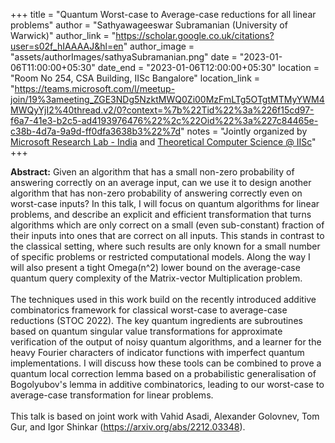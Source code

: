 +++
title = "Quantum Worst-case to Average-case reductions for all linear problems"
author = "Sathyawageeswar Subramanian (University of Warwick)"
author_link = "https://scholar.google.co.uk/citations?user=s02f_hIAAAAJ&hl=en"
author_image = "assets/authorImages/sathyaSubramanian.png"
date = "2023-01-06T11:00:00+05:30"
date_end = "2023-01-06T12:00:00+05:30"
location = "Room No 254, CSA Building, IISc Bangalore"
location_link = "https://teams.microsoft.com/l/meetup-join/19%3ameeting_ZGE3NDg5NzktMWQ0Zi00MzFmLTg5OTgtMTMyYWM4MWQyYjI2%40thread.v2/0?context=%7b%22Tid%22%3a%226f15cd97-f6a7-41e3-b2c5-ad4193976476%22%2c%22Oid%22%3a%227c84465e-c38b-4d7a-9a9d-ff0dfa3638b3%22%7d"
notes = "Jointly organized by <a href = "https://www.microsoft.com/en-us/research/lab/microsoft-research-india/" target= "_blank">Microsoft Research Lab - India</a> and <a href='https://www.csa.iisc.ac.in/theoretical-computer-science/' target= "_blank">Theoretical Computer Science @ IISc</a>"
+++

<b>Abstract:</b>
Given an algorithm that has a small non-zero probability of answering correctly on an average input, can we use it to
design another algorithm that has non-zero probability of answering correctly even on worst-case inputs? In this talk,
I will focus on quantum algorithms for linear problems, and describe an explicit and efficient transformation that
turns algorithms which are only correct on a small (even sub-constant) fraction of their inputs into ones that are
correct on all inputs. This stands in contrast to the classical setting, where such results are only known for a small
number of specific problems or restricted computational models. Along the way I will also present a tight Omega(n^2)
lower bound on the average-case quantum query complexity of the Matrix-vector Multiplication problem.
<br><br>
The techniques used in this work build on the recently introduced additive combinatorics framework for classical
worst-case to average-case reductions (STOC 2022). The key quantum ingredients are subroutines based on quantum
singular value transformations for approximate verification of the output of noisy quantum algorithms, and a
learner for the heavy Fourier characters of indicator functions with imperfect quantum implementations. I will
discuss how these tools can be combined to prove a quantum local correction lemma based on a probabilistic
generalisation of Bogolyubov's lemma in additive combinatorics, leading to our worst-case to average-case
transformation for linear problems.
<br><br>
This talk is based on joint work with Vahid Asadi, Alexander Golovnev, Tom Gur,
and Igor Shinkar (https://arxiv.org/abs/2212.03348).
